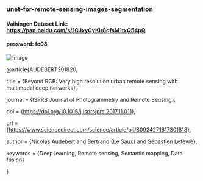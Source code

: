 ### unet-for-remote-sensing-images-segmentation

#### Vaihingen Dataset Link: https://pan.baidu.com/s/1CJxyCyKir8qfsM1txQ54pQ 
#### password: fc08


![image](https://user-images.githubusercontent.com/42291810/163535849-6ab527cd-ccd4-42f3-bb68-47b12cb8d227.png)

@article{AUDEBERT201820,

title = {Beyond RGB: Very high resolution urban remote sensing with multimodal deep networks},

journal = {ISPRS Journal of Photogrammetry and Remote Sensing},

doi = {https://doi.org/10.1016/j.isprsjprs.2017.11.011},

url = {https://www.sciencedirect.com/science/article/pii/S0924271617301818},

author = {Nicolas Audebert and Bertrand {Le Saux} and Sébastien Lefèvre},

keywords = {Deep learning, Remote sensing, Semantic mapping, Data fusion}

}
